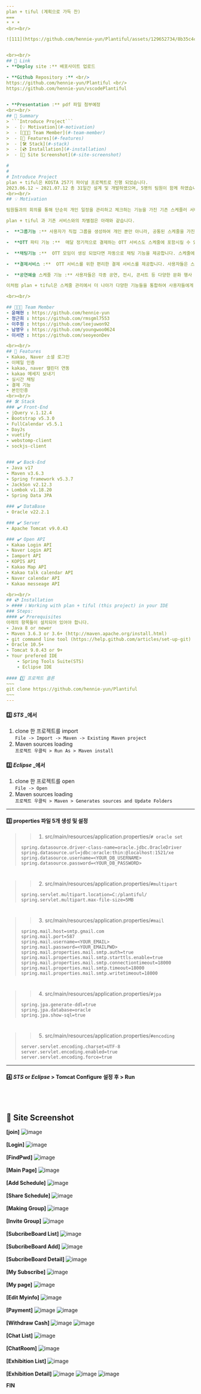 ```yaml
---
plan + tiful (계획으로 가득 찬) 
===
* * *
<br><br/>

![111](https://github.com/hennie-yun/Plantiful/assets/129652734/8b35c4c6-c7f1-4099-bcea-ef161ff955e1)


<br><br/>
## 🔗 Link
- **Deploy site :** 배포사이트 업로드 

- **Github Repository :** <br/>
https://github.com/hennie-yun/Plantiful <br/>
https://github.com/hennie-yun/vscodePlantiful
  

- **Presentation :** pdf 파일 첨부예정
<br><br/>
## 📖 Summary
> ```Introduce Project```
>  - [💡 Motivation](#-motivation)
>  - [🧑🏻‍💻 Team Member](#-team-member)
>  - [📌 Features](#-features)  
>  - [🛠 Stack](#-stack)
>  - [💿 Installation](#-installation)  
>  - [📸 Site Screenshot](#-site-screenshot)

#
#
# Introduce Project
plan + tiful은 KOSTA 257기 파이널 프로젝트로 진행 되었습니다.
2023.06.12 ~ 2021.07.12 총 31일간 설계 및 개발하였으며, 5명의 팀원이 함께 하였습니다.
<br><br/>
## 💡 Motivation

팀원들과의 회의를 통해 단순히 개인 일정을 관리하고 체크하는 기능을 가진 기존 스케줄러 서비스와는 다른 효율적인 사이트를 만들고자 하였습니다. 

plan + tiful 과 기존 서비스와의 차별점은 아래와 같습니다.

-  **그룹기능 :** 사용자가 직접 그룹을 생성하여 개인 뿐만 아니라, 공통된 스케줄을 가진 사람들과 손쉽게 공유할 수 있습니다. 이를 통해 팀 프로젝트, 가족 일정, 친구들과의 약속 등 다양한 그룹에서 원활한 의사소통이 가능합니다. 

-  **OTT 파티 기능 :**  매달 정기적으로 결제하는 OTT 서비스도 스케줄에 포함시킬 수 있습니다. 사용자들은 자신이 구독하고 있는 OTT 사이트를 스케줄에 추가하고, 해당 OTT를 함께 시청할 파티원들을 모집 할 수 있습니다. 

-  **채팅기능 :**  OTT 모임이 생성 되었다면 자동으로 채팅 기능을 제공합니다. 스케줄에 관련된 의논이나 소통을 자유롭게 할 수 있으며 일정 관리와 소통이 한 곳에서 가능해집니다.

-  **결제서비스 :**  OTT 서비스를 위한 편리한 결제 서비스를 제공합니다. 사용자들은 스케줄에 추가된 OTT 구독에 대한 결제를 쉽게 처리할 수 있으며, 그룹원들과 함께 원활한 과금 관리가 가능합니다.

-  **공연예술 스케줄 기능 :** 사용자들은 각종 공연, 전시, 콘서트 등 다양한 문화 행사 정보를 확인하고, 관심 있는 이벤트를 발견하면 스케줄에 추가할 수 있는 기능을 제공합니다. 

이처럼 plan + tiful은 스케줄 관리에서 더 나아가 다양한 기능들을 통합하여 사용자들에게 편리한 경험을 제공하는데 중점을 두어 프로젝트를 진행 하였습니다. 

<br><br/>

## 🧑🏻‍💻 Team Member
- 윤해현 : https://github.com/hennie-yun
- 정근희 : https://github.com/rmsgml7553
- 이주원 : https://github.com/leejuwon92
- 남영우 : https://github.com/youngwoo0624
- 이서연 : https://github.com/seoyeonDev

<br><br/>
## 📌 Features
- Kakao, Naver 소셜 로그인
- 이메일 인증
- kakao, naver 캘린더 연동
- kakao 메세지 보내기
- 실시간 채팅 
- 결제 기능 
- 본인인증  
<br><br/>
## 🛠 Stack
### ✔️ Front-End
- jQuery v.1.12.4
- Bootstrap v5.3.0
- FullCalendar v5.5.1
- DayJs
- vuetify
- webstomp-client
- sockjs-client


### ✔️ Back-End
- Java v17
- Maven v3.6.3
- Spring framework v5.3.7
- JackSon v2.12.3
- Lombok v1.18.20
- Spring Data JPA

### ✔️ DataBase
- Oracle v22.2.1

### ✔️ Server
- Apache Tomcat v9.0.43

### ✔️ Open API
- Kakao Login API
- Naver Login API
- Iamport API 
- KOPIS API
- Kakao Map API
- Kakao talk calendar API
- Naver calendar API
- Kakao messeage API

<br><br/>
## 💿 Installation
> #### ℹ️ Working with plan + tiful (this project) in your IDE
### Steps:
#### ✔️ Prerequisites
아래의 항목들이 설치되어 있어야 합니다.
- Java 8 or newer
- Maven 3.6.3 or 3.6+ (http://maven.apache.org/install.html)
- git command line tool (https://help.github.com/articles/set-up-git)
- Oracle 10.5+
- Tomcat 9.0.43 or 9+
- Your prefered IDE
    - Spring Tools Suite(STS)
    - Eclipse IDE
   
#### 1️⃣ 프로젝트 클론
~~~ 
git clone https://github.com/hennie-yun/Plantiful
~~~
---
```

#### 2️⃣ _STS_ _에서  
   1. clone 한 프로젝트를 import  
      ```File -> Import -> Maven -> Existing Maven project```
   2. Maven sources loading  
      ```프로젝트 우클릭 > Run As > Maven install```
      
#### 2️⃣ _Eclipse_ _에서  
   1. clone 한 프로젝트를 open  
      ```File -> Open```
   2. Maven sources loading  
      ```프로젝트 우클릭 > Maven > Generates sources and Update Folders```
      
---
#### 3️⃣ properties 파일 5개 생성 및 설정
   >> 1. src/main/resources/application.properties/```# oracle set```
   >   ~~~
   >   spring.datasource.driver-class-name=oracle.jdbc.OracleDriver
   >   spring.datasource.url=jdbc:oracle:thin:@localhost:1521/xe
   >   spring.datasource.username=<YOUR_DB_USERNAME>
   >   spring.datasource.password=<YOUR_DB_PASSWORD>
   >   ~~~
   #
   >> 2. src/main/resources/application.properties/```#multipart```
   >   ~~~
   >   spring.servlet.multipart.location=C:/plantiful/
   >   spring.servlet.multipart.max-file-size=5MB
   >   ~~~
   #
   >> 3. src/main/resources/application.properties/```#mail```
   >   ~~~
   >   spring.mail.host=smtp.gmail.com
   >   spring.mail.port=587
   >   spring.mail.username=<YOUR_EMAIL>
   >   spring.mail.password=<YOUR_EMAILPWD>
   >   spring.mail.properties.mail.smtp.auth=true
   >   spring.mail.properties.mail.smtp.starttls.enable=true
   >   spring.mail.properties.mail.smtp.connectiontimeout=18000
   >   spring.mail.properties.mail.smtp.timeout=18000
   >   spring.mail.properties.mail.smtp.writetimeout=18000
   >   ~~~
   #
   >> 4. src/main/resources/application.properties/```#jpa```
   >   ~~~
   >   spring.jpa.generate-ddl=true
   >   spring.jpa.database=oracle
   >   spring.jpa.show-sql=true
   >   ~~~
   #
   >> 5. src/main/resources/application.properties/```#encoding```
   >   ~~~
   >   server.servlet.encoding.charset=UTF-8
   >   server.servlet.encoding.enabled=true
   >   server.servlet.encoding.force=true
   >   ~~~

---
#### 4️⃣ _STS_ or _Eclipse_ > Tomcat Configure 설정 후 > Run
<br><br/>
## 📸 Site Screenshot

 __[join]__ 
![image](https://github.com/hennie-yun/Plantiful/assets/129652734/13a74d55-a7b5-406c-8de0-68e264011a83)
<br><br/>
**[Login]**
![image](https://github.com/hennie-yun/Plantiful/assets/129652734/0ba616eb-5ad0-4208-bfdb-337506386c29)
<br><br/>
**[FindPwd]**
![image](https://github.com/hennie-yun/Plantiful/assets/129652734/769f8fc5-4a63-410b-bd9c-026615959b0c)
<br><br/>
**[Main Page]**
![image](https://github.com/hennie-yun/Plantiful/assets/129652734/2e6bfcc8-31de-4196-80aa-046adfdbb822)
<br><br/>
**[Add Schedule]**
![image](https://github.com/hennie-yun/Plantiful/assets/129652734/0127f51a-df77-416d-b6ed-07a59b0e2dd4)
<br><br/>
**[Share Schedule]**
![image](https://github.com/hennie-yun/Plantiful/assets/129652734/f5dafb22-f1d1-4e36-ac32-c75a8f84f285)
<br><br/>
**[Making Group]**
![image](https://github.com/hennie-yun/Plantiful/assets/129652734/a95a7010-f99e-4c9e-87b6-2ac56856ba0b)
<br><br/>
**[Invite Group]**
![image](https://github.com/hennie-yun/Plantiful/assets/129652734/5dda3fce-3d3a-4ea2-91ec-f92b52821a6d)
<br><br/>
**[SubcribeBoard List]**
![image](https://github.com/hennie-yun/Plantiful/assets/129652734/b05b113f-e62d-474d-a03b-59305c552981)
<br><br/>
**[SubcribeBoard Add]**
![image](https://github.com/hennie-yun/Plantiful/assets/129652734/67893384-3251-41fb-9429-70d1351ab930)
<br><br/>
**[SubcribeBoard Detail]**
![image](https://github.com/hennie-yun/Plantiful/assets/129652734/ad268b11-60de-4e05-8005-2865b8ea73d9)
<br><br/>
**[My Subscribe]**
![image](https://github.com/hennie-yun/Plantiful/assets/129652734/99b61cc9-b431-42b2-980b-928605159f3e)
<br><br/>
**[My page]**
![image](https://github.com/hennie-yun/Plantiful/assets/129652734/82e08598-4178-4444-a60a-74ef621e0796)
<br><br/>
**[Edit Myinfo]**
![image](https://github.com/hennie-yun/Plantiful/assets/129652734/1355e037-057d-46fd-b5f2-3a6b9562377c)
<br><br/>
**[Payment]**
![image](https://github.com/hennie-yun/Plantiful/assets/129652734/6fad6d7c-4c95-4fa4-829f-ef3474a63c39)
![image](https://github.com/hennie-yun/Plantiful/assets/129652734/25bd9bae-0feb-40f9-9b83-78081b568ab4)
<br><br/>
**[Withdraw Cash]**
![image](https://github.com/hennie-yun/Plantiful/assets/129652734/fda3fa72-260b-4e44-9bcb-2da5ec71a370)
![image](https://github.com/hennie-yun/Plantiful/assets/129652734/046f7310-a703-459e-9fb1-cc571c7a1f1a)
<br><br/>
**[Chat List]**
![image](https://github.com/hennie-yun/Plantiful/assets/129652734/5aff620f-7aa3-401b-b1a1-f2ec40415283)
<br><br/>
**[ChatRoom]** 
![image](https://github.com/hennie-yun/Plantiful/assets/129652734/d67195a8-4afb-4661-bdfd-87096b4d9ff8)
<br><br/>
**[Exhibition List]**
![image](https://github.com/hennie-yun/Plantiful/assets/129652734/bb92bfc0-3e4b-4863-a2e4-9b1afe7bc740)
<br><br/>
**[Exhibition Detail]**
![image](https://github.com/hennie-yun/Plantiful/assets/129652734/fdadd7e6-5311-4555-a6fa-c1b24d972041)
![image](https://github.com/hennie-yun/Plantiful/assets/129652734/ac6aec51-a2f7-49bb-bb93-08275bef2760)
![image](https://github.com/hennie-yun/Plantiful/assets/129652734/1896ebc4-be92-458c-b3b4-84e32cb8ebed)


**FIN**


